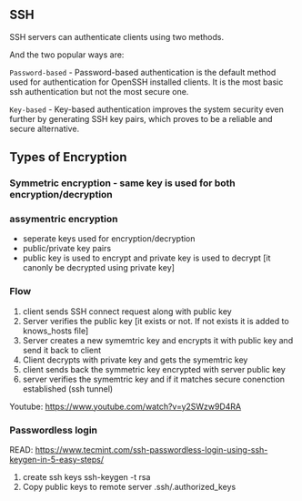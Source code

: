 
## SSH
SSH servers can authenticate clients using two methods.

And the two popular ways are:

```Password-based``` - Password-based authentication is the default method used for authentication for OpenSSH installed clients. It is the most basic ssh authentication but not the most secure one.

```Key-based``` - Key-based authentication improves the system security even further by generating SSH key pairs, which proves to be a reliable and secure alternative.

## Types of Encryption
### Symmetric encryption - same key is used for both encryption/decryption
###  assymentric encryption 
  - seperate keys used for encryption/decryption
  - public/private key pairs
  - public key is used to encrypt and private key is used to decrypt [it canonly be decrypted using private key]

### Flow
  1. client sends SSH connect request along with public key
  2. Server verifies the public key [it exists or not. If not exists it is added to knows_hosts file]
  3. Server creates a new symemtric key and encrypts it with public key and send it back to client
  4. Client decrypts with private key and gets the symemtric key
  5. client sends back the symmetric key encrypted with server public key
  6. server verifies the symemtric key and if it matches secure conenction established (ssh tunnel)

Youtube: https://www.youtube.com/watch?v=y2SWzw9D4RA

### Passwordless login
READ: https://www.tecmint.com/ssh-passwordless-login-using-ssh-keygen-in-5-easy-steps/

 1. create ssh keys  ssh-keygen -t rsa
 2. Copy public keys to remote server .ssh/.authorized_keys
